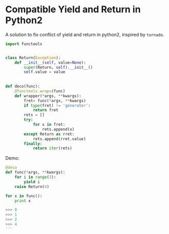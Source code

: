 # Compatible Yield and Return in Python2

A solution to fix conflict of yield and return in python2, inspired by `tornado`.


```python
import functools


class Return(Exception):
    def __init__(self, value=None):
        super(Return, self).__init__()
        self.value = value
        
        
def deco(func):
    @functools.wraps(func)
    def wrapper(*args, **kwargs):
        fret= func(*args, **kwargs)
        if type(fret) != 'generator':
            return fret
        rets = []
        try:
            for x in fret:
                rets.append(x)
        except Return as rret:
            rets.append(rret.value)
        finally:
            return iter(rets)
```

Demo:

```python
@deco
def func(*args, **kwargs):
    for i in range(3):
        yield i
    raise Return(4)

for x in func():
    print x

>>> 0
>>> 1
>>> 2
>>> 4
'''
